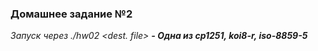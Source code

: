 ### Домашнее задание №2
*Запуск через ./hw02 <source file> <encoding> <dest. file>*
***<encoding> - Одна из cp1251, koi8-r, iso-8859-5***
